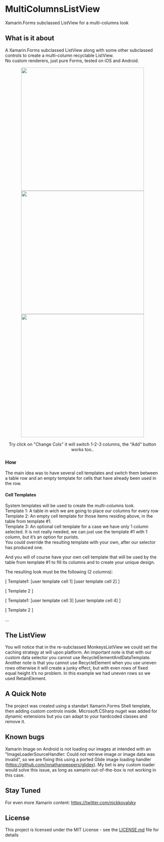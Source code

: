 # MultiColumnsListView
Xamarin.Forms subclassed ListView for a multi-columns look

## What is it about

A Xamarin.Forms subclassed ListView along with some other subclassed controls to create a multi-column recyclable ListView.<br>
No custom renderers, just pure Forms, tested on iOS and Android.

<p align="center">
  <img height="400" src="https://github.com/taublast/MultiColumnsListView/blob/master/Screenshot_1555781169.jpg">
  <img height="400" src="https://github.com/taublast/MultiColumnsListView/blob/master/Screenshot_1555781171.jpg">
  <img height="400" src="https://github.com/taublast/MultiColumnsListView/blob/master/Screenshot_1555781163.jpg">
</p>

<p align="center">
  Try click on "Change Cols" it will switch 1-2-3 columns, the "Add" button works too..
</p>

### How

The main idea was to have several cell templates and switch them between a table row and an empty template for cells that have already been used in the row. 

#### Cell Templates

System templates will be used to create the multi-columns look.<br>
Template 1: A table in wich we are going to place our columns for every row<br>
Template 2: An empty cell template for those items residing above, in the table from template #1.<br>
Template 3: An optional cell template for a case we have only 1 column selected. It is not really needed, we can just use the template #1 with 1 column, but it’s an option for purists.<br>
You could override the resulting template with your own, after our selector has produced one.<br>

And you will of course have your own cell template that will be used by the table from template #1 to fill its columns and to create your unique design.<br>

The resulting look must be the following (2 columns):

[ Template1: [user template cell 1] [user template cell 2] ]

[ Template 2 ]

[ Template1: [user template cell 3] [user template cell 4] ]

[ Template 2 ]

…

## The ListView

You will notice that in the re-subclassed MonkeysListView we could set the caching strategy at will upon platform.
An important note is that with our custom data selector you cannot use RecycleElementAndDataTemplate. 
Another note is that you cannot use RecycleElement when you use uneven rows otherwise it will create a junky effect, but with even rows of fixed equal height it’s no problem. In this example we had uneven rows so we used RetainElement. 


## A Quick Note

The project was created using a standart Xamarin.Forms Shell template, then adding custom controls inside. 
Microsoft.CSharp nuget was added for dynamic extensions but you can adapt to your hardcoded classes and remove it.


## Known bugs

Xamarin Image on Android is not loading our images at intended with an "ImageLoaderSourceHandler: Could not retrieve image or image data was invalid", so we are fixing this using a ported Glide image loading handler (https://github.com/jonathanpeppers/glidex). My bet is any custom loader would solve this issue, as long as xamarin out-of-the-box is not working in this case.


## Stay Tuned

For even more Xamarin content: https://twitter.com/nickkovalsky


## License

This project is licensed under the MIT License - see the [LICENSE.md](LICENSE.md) file for details



